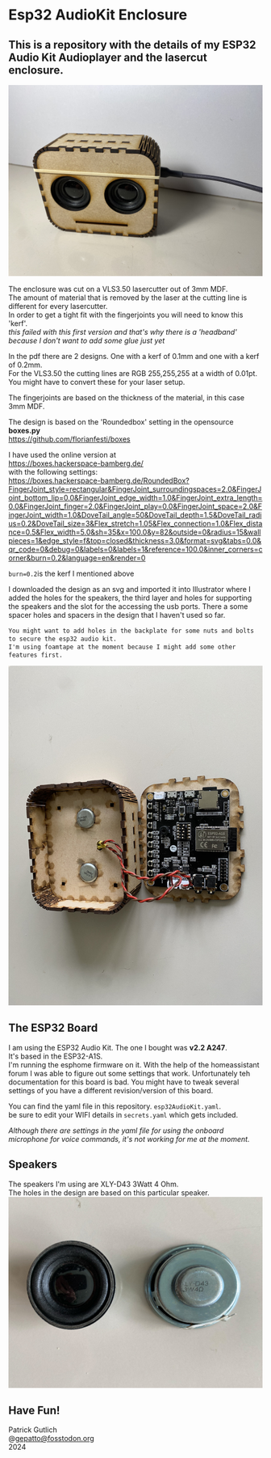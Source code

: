 # Esp32 AudioKit Enclosure

## This is a repository with the details of my ESP32 Audio Kit Audioplayer and the lasercut enclosure.  

![Frontview](/frontview_esp32audiokit_enclosure.jpg)

The enclosure was cut on a VLS3.50 lasercutter out of 3mm MDF.  
The amount of material that is removed by the laser at the cutting line is different for every lasercutter.  
In order to get a tight fit with the fingerjoints you will need to know this 'kerf'.  
*this failed with this first version and that's why there is a 'headband' because I don't want to add some glue just yet*  

In the pdf there are 2 designs. One with a kerf of 0.1mm and one with a kerf of 0.2mm.  
For the VLS3.50 the cutting lines are RGB 255,255,255 at a width of 0.01pt.  
You might have to convert these for your laser setup.  

The fingerjoints are based on the thickness of the material, in this case 3mm MDF.  

The design is based on the 'Roundedbox' setting in the opensource **boxes.py**   
https://github.com/florianfesti/boxes  

I have used the online version at    
https://boxes.hackerspace-bamberg.de/    
with the following settings:  
https://boxes.hackerspace-bamberg.de/RoundedBox?FingerJoint_style=rectangular&FingerJoint_surroundingspaces=2.0&FingerJoint_bottom_lip=0.0&FingerJoint_edge_width=1.0&FingerJoint_extra_length=0.0&FingerJoint_finger=2.0&FingerJoint_play=0.0&FingerJoint_space=2.0&FingerJoint_width=1.0&DoveTail_angle=50&DoveTail_depth=1.5&DoveTail_radius=0.2&DoveTail_size=3&Flex_stretch=1.05&Flex_connection=1.0&Flex_distance=0.5&Flex_width=5.0&sh=35&x=100.0&y=82&outside=0&radius=15&wallpieces=1&edge_style=f&top=closed&thickness=3.0&format=svg&tabs=0.0&qr_code=0&debug=0&labels=0&labels=1&reference=100.0&inner_corners=corner&burn=0.2&language=en&render=0


`burn=0.2`is the kerf I mentioned above

I downloaded the design as an svg and imported it into Illustrator where I added the holes for the speakers, the third layer and holes for supporting the speakers and the slot for the accessing the usb ports. There a some spacer holes and spacers in the design that I haven't used so far.  

```
You might want to add holes in the backplate for some nuts and bolts to secure the esp32 audio kit.  
I'm using foamtape at the moment because I might add some other features first.
```

![insde view](/openview_esp32audiokit_enclosure.jpg)

## The ESP32 Board

I am using the ESP32 Audio Kit.  The one I bought was **v2.2 A247**.  
It's based in the ESP32-A1S.   
I'm running the esphome firmware on it.
With the help of the homeassistant forum I was able to figure out some settings that work. Unfortunately teh documentation for this board is bad.
You might have to tweak several settings of you have a different revision/version of this board.

You can find the yaml file in this repository.
`esp32AudioKit.yaml`.   
be sure to edit your WIFI details in `secrets.yaml` which gets included.

*Although there are settings in the yaml file for using the onboard microphone for voice commands, it's not working for me at the moment.*

## Speakers
The speakers I'm using are XLY-D43 3Watt 4 Ohm.  
The holes in the design are based on this particular speaker.  
![Speakers](speakers.jpg)


## Have Fun!

Patrick Gutlich   
@gepatto@fosstodon.org  
2024